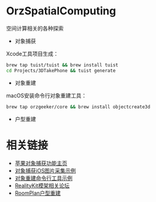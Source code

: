# OrzSpatialComputing

空间计算相关的各种探索

- 对象捕获

Xcode工具项目生成：

```bash
brew tap tuist/tuist && brew install tuist
cd Projects/3DTakePhone && tuist generate
```

- 对象重建

macOS安装命令行对象重建工具：

```bash
brew tap orzgeeker/core && brew install objectcreate3d
```

- 户型重建

# 相关链接

- [苹果对象捕获功能主页](https://developer.apple.com/augmented-reality/object-capture/)
- [对象捕获iOS图片采集示例](https://developer.apple.com/documentation/realitykit/taking_pictures_for_3d_object_capture)
- [对象重建命令行工具示例](https://developer.apple.com/documentation/realitykit/creating_a_photogrammetry_command-line_app/)
- [RealityKit模架相关论坛](https://developer.apple.com/forums/tags/realitykit)
- [RoomPlan户型重建](https://developer.apple.com/augmented-reality/roomplan/)
